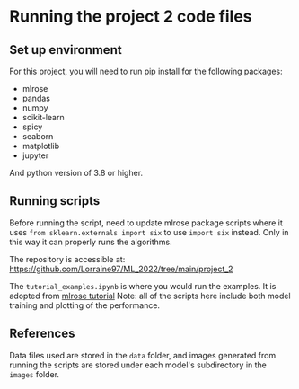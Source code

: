 # Running the project 2 code files

## Set up environment

For this project, you will need to run pip install for the following packages:

- mlrose
- pandas
- numpy
- scikit-learn
- spicy
- seaborn
- matplotlib
- jupyter

And python version of 3.8 or higher.

## Running scripts

Before running the script, need to update mlrose package scripts where it uses `from sklearn.externals import six` to use `import six` instead. Only in this way it can properly runs the algorithms. 

The repository is accessible at: https://github.com/Lorraine97/ML_2022/tree/main/project_2

The `tutorial_examples.ipynb` is where you would run the examples. It is adopted from [mlrose tutorial](https://github.com/gkhayes/mlrose/blob/master/tutorial_examples.ipynb)
Note: all of the scripts here include both model training and plotting of the performance.

## References
Data files used are stored in the `data` folder, and images generated from running the scripts are stored under
each model's subdirectory in the `images` folder.